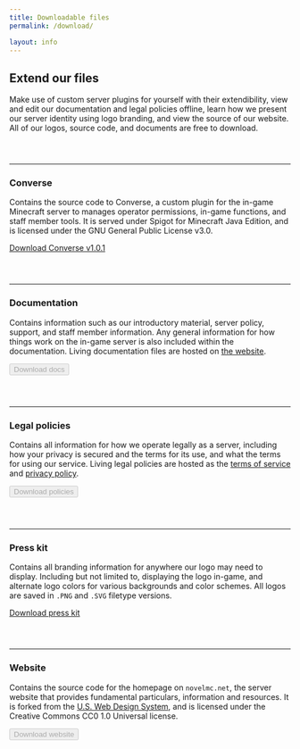 ```yaml
---
title: Downloadable files
permalink: /download/

layout: info
---
```


## Extend our files
Make use of custom server plugins for yourself with their extendibility, view and edit our documentation and legal policies offline, learn how we present our server identity using logo branding, and view the source of our website. All of our logos, source code, and documents are free to download.

<hr style="margin-top: 3.5rem;">

### Converse
Contains the source code to Converse, a custom plugin for the in-game Minecraft server to manages operator permissions, in-game functions, and staff member tools. It is served under Spigot for Minecraft Java Edition, and is licensed under the GNU General Public License v3.0.

<a class="usa-button usa-button" href="https://github.com/novelmc/converse/releases/tag/1.0.1">Download Converse v1.0.1</a>

<hr style="margin-top: 3.5rem;">

### Documentation
Contains information such as our introductory material, server policy, support, and staff member information. Any general information for how things work on the in-game server is also included within the documentation. Living documentation files are hosted on [the website](../docs/).

<!-- <a class="usa-button usa-button" href="https://novelmc.net/assets/docs.zip">Download docs</a> -->
<button class="usa-button" disabled>Download docs</button>

<hr style="margin-top: 3.5rem;">

### Legal policies
Contains all information for how we operate legally as a server, including how your privacy is secured and the terms for its use, and what the terms for using our service. Living legal policies are hosted as the [terms of service](../terms) and [privacy policy](../privacy).

<!-- <a class="usa-button usa-button" href="https://novelmc.net/assets/policies.zip">Download policies</a> -->

<button class="usa-button" disabled>Download policies</button>

<hr style="margin-top: 3.5rem;">

### Press kit
Contains all branding information for anywhere our logo may need to display. Including but not limited to, displaying the logo in-game, and alternate logo colors for various backgrounds and color schemes. All logos are saved in `.PNG` and `.SVG` filetype versions.

<a class="usa-button usa-button" href="https://novelmc.net/assets/img/presskit.zip">Download press kit</a>

<hr style="margin-top: 3.5rem;">

### Website
Contains the source code for the homepage on `novelmc.net`, the server website that provides fundamental particulars, information and resources. It is forked from the <a class="usa-external_link" href="https://designsystem.digital.gov/">U.S. Web Design System</a>, and is licensed under the Creative Commons CC0 1.0 Universal license.

<!-- <a class="usa-button usa-button" href="https://github.com/novelmc/website/releases/tag/1.0">Download website</a> -->
<button class="usa-button" disabled>Download website</button>
